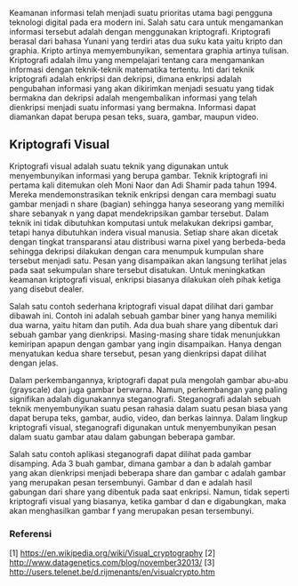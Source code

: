Keamanan informasi telah menjadi suatu prioritas utama bagi pengguna teknologi digital pada era modern ini. Salah satu cara untuk mengamankan informasi tersebut adalah dengan menggunakan kriptografi. Kriptografi berasal dari bahasa Yunani yang terdiri atas dua suku kata yaitu kripto dan graphia. Kripto artinya memyembunyikan, sementara graphia artinya tulisan. Kriptografi adalah ilmu yang mempelajari tentang cara mengamankan informasi dengan teknik-teknik matematika tertentu. Inti dari teknik kriptografi adalah enkripsi dan dekripsi, dimana enkripsi adalah pengubahan informasi yang akan dikirimkan menjadi sesuatu yang tidak bermakna dan dekripsi adalah mengembalikan informasi yang telah dienkripsi menjadi suatu informasi yang bermakna. Informasi dapat diamankan dapat berupa pesan teks, suara, gambar, maupun video.

## Kriptografi Visual

Kriptografi visual adalah suatu teknik yang digunakan untuk menyembunyikan informasi yang berupa gambar. Teknik kriptografi ini pertama kali ditemukan oleh Moni Naor dan Adi Shamir pada tahun 1994. Mereka mendemonstrasikan teknik enkripsi dengan cara membagi suatu gambar menjadi n share (bagian) sehingga hanya seseorang yang memiliki share sebanyak n yang dapat mendekripsikan gambar tersebut. Dalam teknik ini tidak dibutuhkan komputasi untuk melakukan dekripsi gambar, tetapi hanya dibutuhkan indera visual manusia. Setiap share akan dicetak dengan tingkat transparansi atau distribusi warna pixel yang berbeda-beda sehingga dekripsi dilakukan dengan cara menumpuk kumpulan share tersebut menjadi satu. Pesan yang disampaikan akan langsung terlihat jelas pada saat sekumpulan share tersebut disatukan. Untuk meningkatkan keamanan kriptografi visual, enkripsi biasanya dilakukan oleh pihak ketiga yang disebut dealer. 

Salah satu contoh sederhana kriptografi visual dapat dilihat dari gambar dibawah ini. Contoh ini adalah sebuah gambar biner yang hanya memiliki dua warna, yaitu hitam dan putih. Ada dua buah share yang dibentuk dari sebuah gambar yang dienkripsi. Masing-masing share tidak menunjukkan kemiripan apapun dengan gambar yang ingin  disampaikan. Hanya dengan menyatukan kedua share tersebut, pesan yang dienkripsi dapat dilihat dengan jelas.  

Dalam perkembangannya, kriptografi dapat pula mengolah gambar abu-abu (grayscale) dan juga gambar berwarna. Namun, perkembangan yang paling signifikan adalah digunakannya steganografi. Steganografi adalah sebuah teknik menyembunyikan suatu pesan rahasia dalam suatu pesan biasa yang dapat berupa teks, gambar, audio, video, dan berkas lainnya. Dalam lingkup kriptografi visual, steganografi digunakan untuk menyembunyikan pesan dalam suatu gambar atau dalam gabungan beberapa gambar.

Salah satu contoh aplikasi steganografi dapat dilihat pada gambar disamping. Ada 3 buah gambar, dimana gambar a dan b adalah gambar yang akan dienkripsi menjadi beberapa share dan gambar c adalah gambar yang merupakan pesan tersembunyi. Gambar d dan e adalah hasil gabungan dari share yang dibentuk pada saat enkripsi. Namun, tidak seperti kriptografi visual yang biasanya, ketika gambar d dan e digabungkan, maka akan menghasilkan gambar f yang merupakan pesan tersembunyi.

### Referensi

[1] https://en.wikipedia.org/wiki/Visual_cryptography
[2] http://www.datagenetics.com/blog/november32013/
[3] http://users.telenet.be/d.rijmenants/en/visualcrypto.htm
